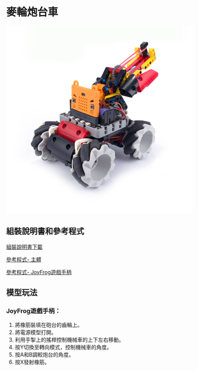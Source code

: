 # 麥輪炮台車

![](./images/4.jpg)

## 組裝說明書和參考程式

[組裝說明書下載]()

[參考程式- 主體](https://makecode.microbit.org/_UD7XueM2oC2o)

[參考程式- JoyFrog遊戲手柄](https://makecode.microbit.org/_ddya6e8pADDs)

## 模型玩法

### JoyFrog遊戲手柄：

1. 將橡筋裝填在砲台的齒輪上。
2. 將電源模型打開。
3. 利用手掣上的搖桿控制機械車的上下左右移動。
4. 按Y切換至轉向模式，控制機械車的角度。
5. 按A和B調較炮台的角度。
6. 按X發射橡筋。